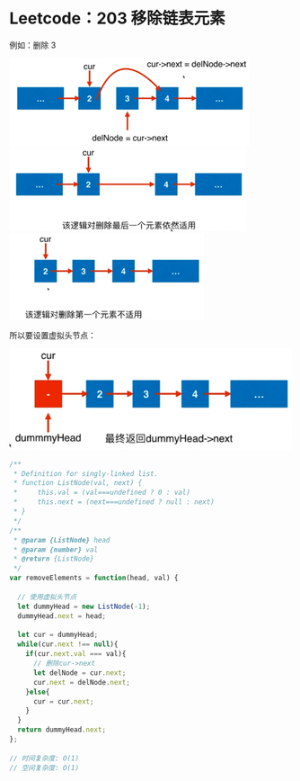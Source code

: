 # Leetcode：203 移除链表元素

例如：删除 3 

<img src="README.assets/image-20210911212631068.png" alt="image-20210911212631068" style="zoom:67%;" />

<img src="README.assets/image-20210911212707488.png" alt="image-20210911212707488" style="zoom: 67%;" />

<img src="README.assets/image-20210911212733148.png" alt="image-20210911212733148" style="zoom:67%;" />

所以要设置虚拟头节点：

![image-20210911214025642](README.assets/image-20210911214025642.png)

```js
/**
 * Definition for singly-linked list.
 * function ListNode(val, next) {
 *     this.val = (val===undefined ? 0 : val)
 *     this.next = (next===undefined ? null : next)
 * }
 */
/**
 * @param {ListNode} head
 * @param {number} val
 * @return {ListNode}
 */
var removeElements = function(head, val) {
  
  // 使用虚拟头节点
  let dummyHead = new ListNode(-1);
  dummyHead.next = head;

  let cur = dummyHead;
  while(cur.next !== null){
    if(cur.next.val === val){
      // 删除cur->next
      let delNode = cur.next;
      cur.next = delNode.next;
    }else{
      cur = cur.next;
    }
  }
  return dummyHead.next;
};

// 时间复杂度: O(1)
// 空间复杂度: O(1)
```